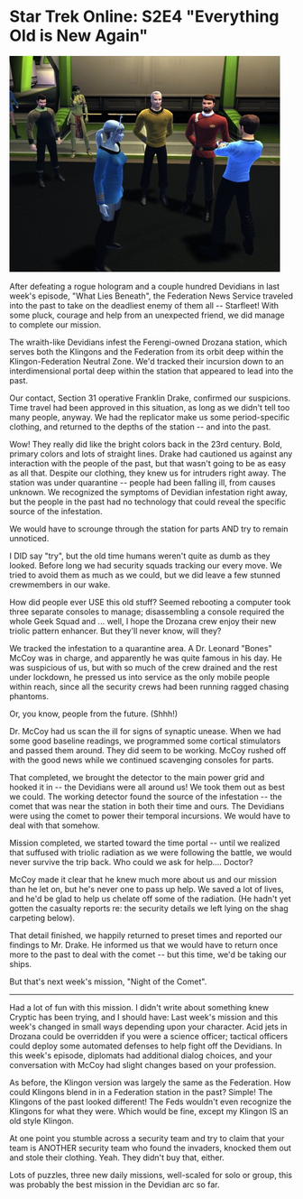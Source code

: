 # Star Trek Online: S2E4 "Everything Old is New Again"

[![](../uploads/2010/11/GameClient-2010-11-06-14-02-09-96-480x383.jpg "He's not an engineer, dammit!")](../uploads/2010/11/GameClient-2010-11-06-14-02-09-96.jpg)

After defeating a rogue hologram and a couple hundred Devidians in last week's episode, "What Lies Beneath", the Federation News Service traveled into the past to take on the deadliest enemy of them all -- Starfleet! With some pluck, courage and help from an unexpected friend, we did manage to complete our mission.


The wraith-like Devidians infest the Ferengi-owned Drozana station, which serves both the Klingons and the Federation from its orbit deep within the Klingon-Federation Neutral Zone. We'd tracked their incursion down to an interdimensional portal deep within the station that appeared to lead into the past.

Our contact, Section 31 operative Franklin Drake, confirmed our suspicions. Time travel had been approved in this situation, as long as we didn't tell too many people, anyway. We had the replicator make us some period-specific clothing, and returned to the depths of the station -- and into the past.

Wow! They really did like the bright colors back in the 23rd century. Bold, primary colors and lots of straight lines. Drake had cautioned us against any interaction with the people of the past, but that wasn't going to be as easy as all that. Despite our clothing, they knew us for intruders right away. The station was under quarantine -- people had been falling ill, from causes unknown. We recognized the symptoms of Devidian infestation right away, but the people in the past had no technology that could reveal the specific source of the infestation.

We would have to scrounge through the station for parts AND try to remain unnoticed.

I DID say "try", but the old time humans weren't quite as dumb as they looked. Before long we had security squads tracking our every move. We tried to avoid them as much as we could, but we did leave a few stunned crewmembers in our wake.

How did people ever USE this old stuff? Seemed rebooting a computer took three separate consoles to manage; disassembling a console required the whole Geek Squad and ... well, I hope the Drozana crew enjoy their new triolic pattern enhancer. But they'll never know, will they?

We tracked the infestation to a quarantine area. A Dr. Leonard "Bones" McCoy was in charge, and apparently he was quite famous in his day. He was suspicious of us, but with so much of the crew drained and the rest under lockdown, he pressed us into service as the only mobile people within reach, since all the security crews had been running ragged chasing phantoms.

Or, you know, people from the future. (Shhh!)

Dr. McCoy had us scan the ill for signs of synaptic unease. When we had some good baseline readings, we programmed some cortical stimulators and passed them around. They did seem to be working. McCoy rushed off with the good news while we continued scavenging consoles for parts.

That completed, we brought the detector to the main power grid and hooked it in -- the Devidians were all around us! We took them out as best we could. The working detector found the source of the infestation -- the comet that was near the station in both their time and ours. The Devidians were using the comet to power their temporal incursions. We would have to deal with that somehow.

Mission completed, we started toward the time portal -- until we realized that suffused with triolic radiation as we were following the battle, we would never survive the trip back. Who could we ask for help.... Doctor?

McCoy made it clear that he knew much more about us and our mission than he let on, but he's never one to pass up help. We saved a lot of lives, and he'd be glad to help us chelate off some of the radiation. (He hadn't yet gotten the casualty reports re: the security details we left lying on the shag carpeting below).

That detail finished, we happily returned to preset times and reported our findings to Mr. Drake. He informed us that we would have to return once more to the past to deal with the comet -- but this time, we'd be taking our ships.

But that's next week's mission, "Night of the Comet".

---

Had a lot of fun with this mission. I didn't write about something knew Cryptic has been trying, and I should have: Last week's mission and this week's changed in small ways depending upon your character. Acid jets in Drozana could be overridden if you were a science officer; tactical officers could deploy some automated defenses to help fight off the Devidians. In this week's episode, diplomats had additional dialog choices, and your conversation with McCoy had slight changes based on your profession.

As before, the Klingon version was largely the same as the Federation. How could Klingons blend in in a Federation station in the past? Simple! The Klingons of the past looked different! The Feds wouldn't even recognize the Klingons for what they were. Which would be fine, except my Klingon IS an old style Klingon. 

At one point you stumble across a security team and try to claim that your team is ANOTHER security team who found the invaders, knocked them out and stole their clothing. Yeah. They didn't buy that, either.

Lots of puzzles, three new daily missions, well-scaled for solo or group, this was probably the best mission in the Devidian arc so far.

